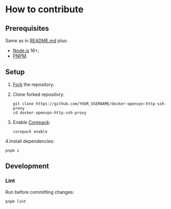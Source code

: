 # How to contribute

## Prerequisites

Same as in [README.md](./README.md#prerequisites) plus:

- [Node.js][n] 16+;
- [PNPM][p].

[n]: https://nodejs.org/
[p]: https://pnpm.io/

## Setup

1. [Fork][f] the repository.

   [f]: https://docs.github.com/en/get-started/quickstart/fork-a-repo

2. Clone forked repository:

   ```
   git clone https://github.com/YOUR_USERNAME/docker-openvpn-http-ssh-proxy
   cd docker-openvpn-http-ssh-proxy
   ```

3. Enable [Corepack][c]:

   [c]: https://nodejs.org/api/corepack.html

   ```
   corepack enable
   ```

4.Install dependencies:

```
pnpm i
```

## Development

### Lint

Run before committing changes:

```
pnpm lint
```
